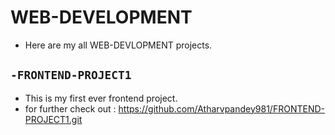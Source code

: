 #  WEB-DEVELOPMENT
* Here are my all WEB-DEVLOPMENT projects.
## `-FRONTEND-PROJECT1`
* This is my first ever frontend project.
* for further check out :  <https://github.com/Atharvpandey981/FRONTEND-PROJECT1.git>
